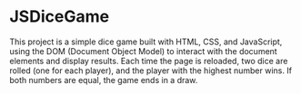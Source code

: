 # JSDiceGame
This project is a simple dice game built with HTML, CSS, and JavaScript, using the DOM (Document Object Model) to interact with the document elements and display results. Each time the page is reloaded, two dice are rolled (one for each player), and the player with the highest number wins. If both numbers are equal, the game ends in a draw.
